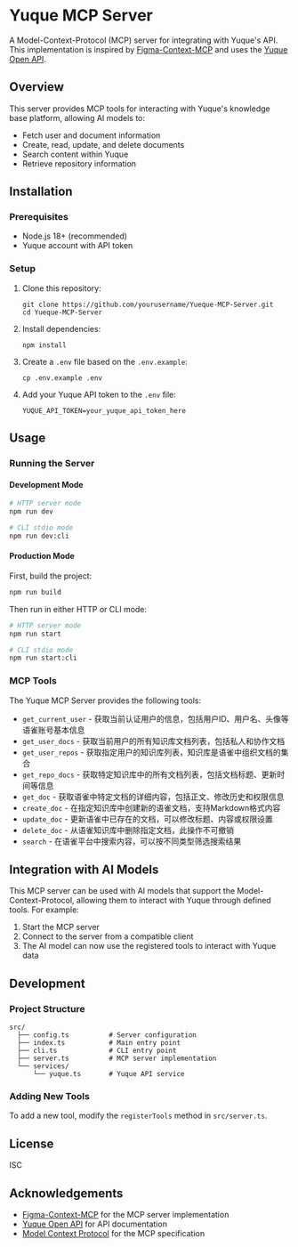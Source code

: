 # Yuque MCP Server

A Model-Context-Protocol (MCP) server for integrating with Yuque's API. This implementation is inspired by [Figma-Context-MCP](https://github.com/GLips/Figma-Context-MCP) and uses the [Yuque Open API](https://app.swaggerhub.com/apis-docs/Jeff-Tian/yuque-open_api/2.0.1).

## Overview

This server provides MCP tools for interacting with Yuque's knowledge base platform, allowing AI models to:

- Fetch user and document information
- Create, read, update, and delete documents
- Search content within Yuque
- Retrieve repository information

## Installation

### Prerequisites

- Node.js 18+ (recommended)
- Yuque account with API token

### Setup

1. Clone this repository:
   ```
   git clone https://github.com/yourusername/Yueque-MCP-Server.git
   cd Yueque-MCP-Server
   ```

2. Install dependencies:
   ```
   npm install
   ```

3. Create a `.env` file based on the `.env.example`:
   ```
   cp .env.example .env
   ```

4. Add your Yuque API token to the `.env` file:
   ```
   YUQUE_API_TOKEN=your_yuque_api_token_here
   ```

## Usage

### Running the Server

#### Development Mode

```bash
# HTTP server mode
npm run dev

# CLI stdio mode
npm run dev:cli
```

#### Production Mode

First, build the project:

```bash
npm run build
```

Then run in either HTTP or CLI mode:

```bash
# HTTP server mode
npm run start

# CLI stdio mode
npm run start:cli
```

### MCP Tools

The Yuque MCP Server provides the following tools:

- `get_current_user` - 获取当前认证用户的信息，包括用户ID、用户名、头像等语雀账号基本信息
- `get_user_docs` - 获取当前用户的所有知识库文档列表，包括私人和协作文档
- `get_user_repos` - 获取指定用户的知识库列表，知识库是语雀中组织文档的集合
- `get_repo_docs` - 获取特定知识库中的所有文档列表，包括文档标题、更新时间等信息
- `get_doc` - 获取语雀中特定文档的详细内容，包括正文、修改历史和权限信息
- `create_doc` - 在指定知识库中创建新的语雀文档，支持Markdown格式内容
- `update_doc` - 更新语雀中已存在的文档，可以修改标题、内容或权限设置
- `delete_doc` - 从语雀知识库中删除指定文档，此操作不可撤销
- `search` - 在语雀平台中搜索内容，可以按不同类型筛选搜索结果

## Integration with AI Models

This MCP server can be used with AI models that support the Model-Context-Protocol, allowing them to interact with Yuque through defined tools. For example:

1. Start the MCP server
2. Connect to the server from a compatible client
3. The AI model can now use the registered tools to interact with Yuque data

## Development

### Project Structure

```
src/
  ├── config.ts          # Server configuration
  ├── index.ts           # Main entry point
  ├── cli.ts             # CLI entry point 
  ├── server.ts          # MCP server implementation
  └── services/
      └── yuque.ts       # Yuque API service
```

### Adding New Tools

To add a new tool, modify the `registerTools` method in `src/server.ts`.

## License

ISC

## Acknowledgements

- [Figma-Context-MCP](https://github.com/GLips/Figma-Context-MCP) for the MCP server implementation
- [Yuque Open API](https://app.swaggerhub.com/apis-docs/Jeff-Tian/yuque-open_api/2.0.1) for API documentation
- [Model Context Protocol](https://github.com/anthropics/model-context-protocol) for the MCP specification
